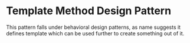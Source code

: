 # Template Method Design Pattern

This pattern falls under behavioral design patterns, as name suggests it defines template which can be used further to create something out of it.
